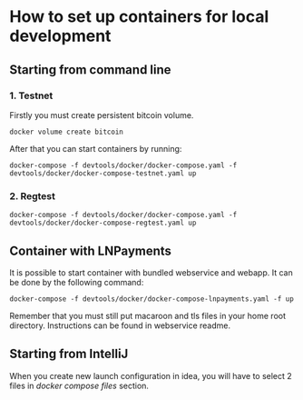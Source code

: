 # How to set up containers for local development

## Starting from command line

### 1. Testnet
Firstly you must create persistent bitcoin volume.
```
docker volume create bitcoin
```
After that you can start containers by running: 
```
docker-compose -f devtools/docker/docker-compose.yaml -f devtools/docker/docker-compose-testnet.yaml up
```

### 2. Regtest
```
docker-compose -f devtools/docker/docker-compose.yaml -f devtools/docker/docker-compose-regtest.yaml up
```

## Container with LNPayments

It is possible to start container with bundled webservice and webapp. It can be done by the following command:

```
docker-compose -f devtools/docker/docker-compose-lnpayments.yaml -f up
```

Remember that you must still put macaroon and tls files in your home root directory. Instructions
can be found in webservice readme.

## Starting from IntelliJ
When you create new launch configuration in idea, you will have to select 2 files in _docker compose files_ section.
